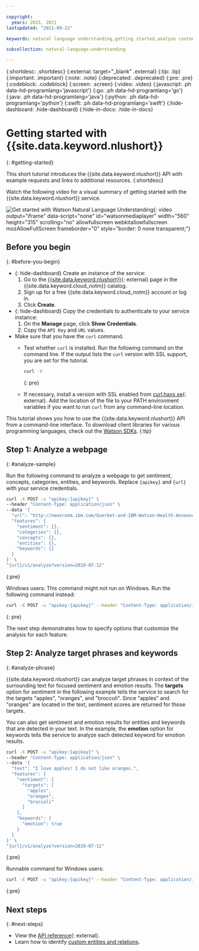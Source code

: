 ```yaml
---

copyright:
  years: 2015, 2021
lastupdated: "2021-09-22"

keywords: natural language understanding,getting started,analyze content,analyze text,text analysis

subcollection: natural-language-understanding

---
```


{:shortdesc: .shortdesc}
{:external: target="_blank" .external}
{:tip: .tip}
{:important: .important}
{:note: .note}
{:deprecated: .deprecated}
{:pre: .pre}
{:codeblock: .codeblock}
{:screen: .screen}
{:video: .video}
{:javascript: .ph data-hd-programlang='javascript'}
{:go: .ph data-hd-programlang='go'}
{:java: .ph data-hd-programlang='java'}
{:python: .ph data-hd-programlang='python'}
{:swift: .ph data-hd-programlang='swift'}
{:hide-dashboard: .hide-dashboard}
{:hide-in-docs: .hide-in-docs}

# Getting started with {{site.data.keyword.nlushort}}
{: #getting-started}

This short tutorial introduces the {{site.data.keyword.nlushort}} API with example requests and links to additional resources.
{:shortdesc}

Watch the following video for a visual summary of getting started with the {{site.data.keyword.nlushort}} service.

![Get started with Watson Natural Language Understanding](https://video.ibm.com/embed/channel/23952663/video/NLU-get-started){: video output="iframe" data-script="none" id="watsonmediaplayer" width="560" height="315" scrolling="no" allowfullscreen webkitallowfullscreen mozAllowFullScreen frameborder="0" style="border: 0 none transparent;"}

## Before you begin
{: #before-you-begin}

- {: hide-dashboard} Create an instance of the service:
    1.  Go to the [{{site.data.keyword.nlushort}}](https://{DomainName}/catalog/natural-language-understanding){: external} page in the {{site.data.keyword.cloud_notm}} catalog.
    1.  Sign up for a free {{site.data.keyword.cloud_notm}} account or log in.
    1.  Click **Create**.
- {: hide-dashboard} Copy the credentials to authenticate to your service instance:
    1.  On the **Manage** page, click **Show Credentials**.
    1.  Copy the `API Key` and `URL` values.
- Make sure that you have the `curl` command.
    - Test whether `curl` is installed. Run the following command on the command line. If the output lists the `curl` version with SSL support, you are set for the tutorial.

        ```sh
        curl -V
        ```
        {: pre}

    - If necessary, install a version with SSL enabled from [curl.haxx.se](https://curl.haxx.se/){: external}. Add the location of the file to your PATH environment variables if you want to run `curl` from any command-line location.

This tutorial shows you how to use the {{site.data.keyword.nlushort}} API from a command-line interface. To download client libraries for various programming languages, check out the [Watson SDKs](/docs/natural-language-understanding?topic=watson-using-sdks#using-sdks).
{:tip}

## Step 1: Analyze a webpage
{: #analyze-sample}

Run the following command to analyze a webpage to get sentiment, concepts, categories, entities, and keywords. <span class="hide-dashboard">Replace `{apikey}` and `{url}` with your service credentials.</span>

```sh
curl -X POST -u "apikey:{apikey}" \
--header "Content-Type: application/json" \
--data '{
  "url": "http://newsroom.ibm.com/Guerbet-and-IBM-Watson-Health-Announce-Strategic-Partnership-for-Artificial-Intelligence-in-Medical-Imaging-Liver",
  "features": {
    "sentiment": {},
    "categories": {},
    "concepts": {},
    "entities": {},
    "keywords": {}
  }
}' \
"{url}/v1/analyze?version=2019-07-12"
```
{:pre}

Windows users: This command might not run on Windows. Run the following command instead:

```sh
curl -X POST -u "apikey:{apikey}" --header "Content-Type: application/json" --data "{\"url\":\"http://newsroom.ibm.com/Guerbet-and-IBM-Watson-Health-Announce-Strategic-Partnership-for-Artificial-Intelligence-in-Medical-Imaging-Liver\",\"features\":{\"sentiment\":{},\"categories\":{},\"concepts\":{},\"entities\":{},\"keywords\":{}}}" "{url}/v1/analyze?version=2019-07-12"
```
{: pre}

The next step demonstrates how to specify options that customize the analysis for each feature.

## Step 2: Analyze target phrases and keywords
{: #analyze-phrase}

{{site.data.keyword.nlushort}} can analyze target phrases in context of the surrounding text for focused sentiment and emotion results. The **targets** option for sentiment in the following example tells the service to search for the targets "apples", "oranges", and "broccoli". Since "apples" and "oranges" are located in the text, sentiment scores are returned for those targets.

You can also get sentiment and emotion results for entities and keywords that are detected in your text. In the example, the **emotion** option for keywords tells the service to analyze each detected keyword for emotion results.

```sh
curl -X POST -u "apikey:{apikey}" \
--header "Content-Type: application/json" \
--data '{
  "text": "I love apples! I do not like oranges.",
  "features": {
    "sentiment": {
      "targets": [
        "apples",
        "oranges",
        "broccoli"
      ]
    },
    "keywords": {
      "emotion": true
    }
  }
}' \
"{url}/v1/analyze?version=2019-07-12"
```
{:pre}

Runnable command for Windows users:

```sh
curl -X POST -u "apikey:{apikey}" --header "Content-Type: application/json" --data "{\"text\":\"I love apples! I do not like oranges.\",\"features\":{\"sentiment\":{\"targets\":[\"apples\",\"oranges\",\"broccoli\"]},\"keywords\":{\"emotion\":true}}}" "{url}/v1/analyze?version=2019-07-12"
```
{:pre}

## Next steps
{: #next-steps}

- View the [API reference](https://{DomainName}/apidocs/natural-language-understanding){: external}.
- Learn how to identify [custom entities and relations](/docs/natural-language-understanding?topic=natural-language-understanding-customizing).

